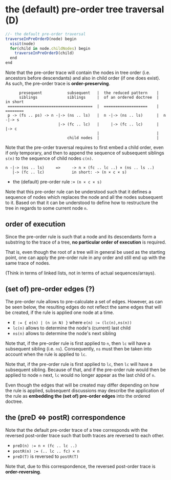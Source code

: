 
<!-- ======================================================================= -->
# the (default) pre-order tree traversal (D)

```js
//- the default pre-order traversal
traverseInPreOrderD(node) begin
  visit(node)
  for(child in node.childNodes) begin
    traverseInPreOrderD(child)
  end
end
```

Note that the pre-order trace will contain the nodes in tree order (i.e.
ancestors before descendants) and also in child order (if one does exist).
As such, the pre-order trace is **order-preserving**.

```
      presequent           subsequent   |  the reduced pattern    |
      siblings             siblings     |  of an ordered doctree  |  in short
 =====================================  |  ===================    |  ========
 p -> (fs .. ps) -> n -|-> (ns .. ls)   |  n -|-> (ns .. ls)      |  n -|-> s
                       |-> (fc .. lc)   |     |-> (fc .. lc)      |     |-> c
                                        |                         |
                           child nodes  |                         |
```

Note that the pre-order traversal requires to first embed a child order, even
if only temporary, and then to append the sequence of subsequent siblings `s(n)`
to the sequence of child nodes `c(n)`.

```
n -|-> (ns .. ls)     =>     -> n × (fc .. lc ..) × (ns .. ls ..)
   |-> (fc .. lc)            in short: -> (n × c × s)
```

* the (default) pre-order rule := `(n × c × s)`

Note that this pre-order rule can be understood such that it defines a sequence
of nodes which replaces the node and all the nodes subsequent to it. Based on
that it can be understood to define how to restructure the tree in regards to
some current node `n`.

<!-- ======================================================================= -->
## order of execution

Since the pre-order rule is such that a node and its descendants form a
substring to the trace of a tree, **no particular order of execution**
is required.

That is, even though the root of a tree will in general be used as the starting
point, one can apply the pre-order rule in any order and still end up with the
same trace of nodes.

(Think in terms of linked lists, not in terms of actual sequences/arrays).

<!-- ======================================================================= -->
## (set of) pre-order edges (?)

The pre-order rule allows to pre-calculate a set of edges. However, as can be
seen below, the resulting edges do not reflect the same edges that will be
created, if the rule is applied one node at a time.

* `E := { e(n) | (n in N) }` where `e(n) := (lc(n),ns(n))`
* `lc(n)` allows to determine the node's (current) last child
* `ns(n)` allows to determine the node's next sibling

Note that, if the pre-order rule is first applied to `n`, then `lc` will have
a subsequent sibling (i.e. `ns`). Consequently, `ns` must then be taken into
account when the rule is applied to `lc`.

Note that, if the pre-order rule is first applied to `lc`, then `lc` will have
a subsequent sibling. Because of that, and if the pre-order rule would then be
applied to node `n` next, `lc` would no longer appear as the last child of `n`.

Even though the edges that will be created may differ depending on how the rule
is applied, subsequent discussions may describe the application of the rule as
**embedding the (set of) pre-order edges** into the ordered doctree.

<!-- ======================================================================= -->
## the (preD <=> postR) correspondence

Note that the default pre-order trace of a tree corresponds with the reversed
post-order trace such that both traces are reversed to each other.

* `preD(n) := n × (fc .. lc ..)`
* `postR(n) := (.. lc .. fc) × n`
* `preD(T)` is reversed to `postR(T)`

Note that, due to this correspondence, the reversed post-order trace
is **order-reversing**.
